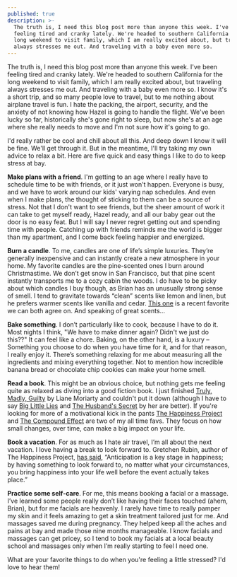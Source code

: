 ```yaml
---
published: true
description: >-
  The truth is, I need this blog post more than anyone this week. I've been
  feeling tired and cranky lately. We're headed to southern California for the
  long weekend to visit family, which I am really excited about, but traveling
  always stresses me out. And traveling with a baby even more so.
---
```

The truth is, I need this blog post more than anyone this week. I've been feeling tired and cranky lately. We're headed to southern California for the long weekend to visit family, which I am really excited about, but traveling always stresses me out. And traveling with a baby even more so. I know it's a short trip, and so many people love to travel, but to me nothing about airplane travel is fun. I hate the packing, the airport, security, and the anxiety of not knowing how Hazel is going to handle the flight. We've been lucky so far, historically she's gone right to sleep, but now she's at an age where she really needs to move and I'm not sure how it's going to go. 

I'd really rather be cool and chill about all this. And deep down I know it will be fine. We'll get through it. But in the meantime, I'll try taking my own advice to relax a bit. Here are five quick and easy things I like to do to keep stress at bay.  

**Make plans with a friend**. I'm getting to an age where I really have to schedule time to be with friends, or it just won't happen. Everyone is busy, and we have to work around our kids' varying nap schedules. And even when I make plans, the thought of sticking to them can be a source of stress. Not that I don't want to see friends, but the sheer amount of work it can take to get myself ready, Hazel ready, and all our baby gear out the door is no easy feat. But I will say I never regret getting out and spending time with people. Catching up with friends reminds me the world is bigger than my apartment, and I come back feeling happier and energized. 

**Burn a candle**. To me, candles are one of life’s simple luxuries. They’re generally inexpensive and can instantly create a new atmosphere in your home. My favorite candles are the pine-scented ones I burn around Christmastime. We don’t get snow in San Francisco, but that pine scent instantly transports me to a cozy cabin the woods. I do have to be picky about which candles I buy though, as Brian has an unusually strong sense of smell. I tend to gravitate towards “clean” scents like lemon and linen, but he prefers warmer scents like vanilla and cedar. [This one](https://www.target.com/p/lidded-jar-container-candle-8oz-cedar-magnolia-hearth-hand-153-with-magnolia/-/A-52581015) is a recent favorite we can both agree on. And speaking of great scents...

**Bake something**. I don’t particularly like to cook, because I have to do it. Most nights I think, "We have to make dinner again? Didn't we just do this??" It can feel like a chore. Baking, on the other hand, is a luxury –Something you choose to do when you have time for it, and for that reason, I really enjoy it. There’s something relaxing for me about measuring all the ingredients and mixing everything together. Not to mention how incredible banana bread or chocolate chip cookies can make your home smell. 

**Read a book**. This might be an obvious choice, but nothing gets me feeling quite as relaxed as diving into a good fiction book. I just finished [Truly, Madly, Guilty](https://www.amazon.com/gp/product/1250069807/ref=as_li_tl?ie=UTF8&camp=1789&creative=9325&creativeASIN=1250069807&linkCode=as2&tag=redletterda04-20&linkId=7fd90c1d754939bc9fb002bf1ac4896a) by Liane Moriarty and couldn't put it down (although I have to say [Big Little Lies](https://www.amazon.com/gp/product/0425274861/ref=as_li_tl?ie=UTF8&camp=1789&creative=9325&creativeASIN=0425274861&linkCode=as2&tag=redletterda04-20&linkId=645d49d884d77c9eb064dabd3f1a7d96) and [The Husband's Secret](https://www.amazon.com/gp/product/0451490045/ref=as_li_tl?ie=UTF8&camp=1789&creative=9325&creativeASIN=0451490045&linkCode=as2&tag=redletterda04-20&linkId=f13ee6f62f49cde474825d5fdead1bd7) by her are better). If you're looking for more of a motivational kick in the pants [The Happiness Project](https://www.amazon.com/gp/product/0062414852/ref=as_li_tl?ie=UTF8&camp=1789&creative=9325&creativeASIN=0062414852&linkCode=as2&tag=redletterda04-20&linkId=7124b1cda11f42e3004d5f077734401f) and [The Compound Effect](https://www.amazon.com/gp/product/159315724X/ref=as_li_tl?ie=UTF8&camp=1789&creative=9325&creativeASIN=159315724X&linkCode=as2&tag=redletterda04-20&linkId=cd3f78427167b38d72d91cb7cf7357cb) are two of my all time favs. They focus on how small changes, over time, can make a big impact on your life.

**Book a vacation**. For as much as I hate air travel, I’m all about the next vacation. I love having a break to look forward to. Gretchen Rubin, author of The Happiness Project, [has said](https://gretchenrubin.com/2011/02/my-first-splendid-truth-is-to-tackle-happiness-you-must-think-about-feeling-good-feeling-bad-and-feeling-right-in-an-atm/), “Anticipation is a key stage in happiness; by having something to look forward to, no matter what your circumstances, you bring happiness into your life well before the event actually takes place.” 

**Practice some self-care**. For me, this means booking a facial or a massage. I’ve learned some people really don’t like having their faces touched (ahem, Brian), but for me facials are heavenly. I rarely have time to really pamper my skin and it feels amazing to get a skin treatment tailored just for me. And massages saved me during pregnancy. They helped keep all the aches and pains at bay and made those nine months manageable. I know facials and massages can get pricey, so I tend to book my facials at a local beauty school and massages only when I’m really starting to feel I need one. 

What are your favorite things to do when you're feeling a little stressed? I'd love to hear them!
